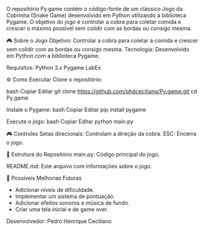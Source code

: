 O repositório Py.game contém o código-fonte de um clássico Jogo da Cobrinha (Snake Game) desenvolvido em Python utilizando a biblioteca Pygame. O objetivo do jogo é controlar a cobra para coletar comida e crescer o máximo possível sem colidir com as bordas ou consigo mesma.

🎮 Sobre o Jogo
Objetivo: Controlar a cobra para coletar a comida e crescer sem colidir com as bordas ou consigo mesma.
Tecnologia: Desenvolvido em Python com a biblioteca Pygame.

Requisitos:
Python 3.x
Pygame
LabEx

⚙️ Como Executar
Clone o repositório:

bash
Copiar
Editar
git clone https://github.com/phdceciliano/Py.game.git
cd Py.game

Instale o Pygame:
bash
Copiar
Editar
pip install pygame

Execute o jogo:
bash
Copiar
Editar
python main.py

🎮 Controles
Setas direcionais: Controlam a direção da cobra.
ESC: Encerra o jogo.

📌 Estrutura do Repositório
main.py: Código principal do jogo.

README.md: Este arquivo com informações sobre o jogo.

🚀 Possíveis Melhorias Futuras
 - Adicionar níveis de dificuldade.
 - Implementar um sistema de pontuação.
 - Adicionar efeitos sonoros e música de fundo.
 - Criar uma tela inicial e de game over.


Desenvolvedor: Pedro Henrique Ceciliano



